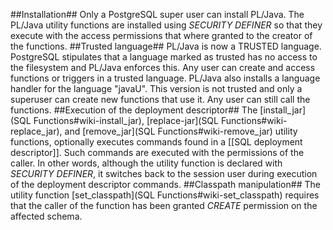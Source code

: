 ##Installation##
Only a PostgreSQL super user can install PL/Java. The PL/Java utility functions are installed using _SECURITY DEFINER_ so that they execute with the access permissions that where granted to the creator of the functions.
##Trusted language##
PL/Java is now a TRUSTED language. PostgreSQL stipulates that a language marked as trusted has no access to the filesystem and PL/Java enforces this. Any user can create and access functions or triggers in a trusted language. PL/Java also installs a language handler for the language "javaU". This version is not trusted and only a superuser can create new functions that use it. Any user can still call the functions.
##Execution of the deployment descriptor##
The [install_jar](SQL Functions#wiki-install_jar), [replace-jar](SQL Functions#wiki-replace_jar), and [remove_jar](SQL Functions#wiki-remove_jar) utility functions, optionally executes commands found in a [[SQL deployment descriptor]]. Such commands are executed with the permissions of the caller. In other words, although the utility function is declared with _SECURITY DEFINER_, it switches back to the session user during execution of the deployment descriptor commands.
##Classpath manipulation##
The utility function [set_classpath](SQL Functions#wiki-set_classpath) requires that the caller of the function has been granted _CREATE_ permission on the affected schema.